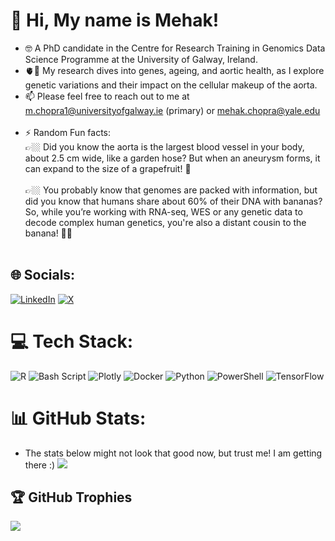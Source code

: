 # 💫 Hi, My name is Mehak!
- 🤓 A PhD candidate in the Centre for Research Training in Genomics Data Science Programme at the University of Galway, Ireland. <br/>
- 🫀🧬 My research dives into genes, ageing, and aortic health, as I explore genetic variations and their impact on the cellular makeup of the aorta. <br/>
- 📫 Please feel free to reach out to me at m.chopra1@universityofgalway.ie (primary) or mehak.chopra@yale.edu  <br/><br/>
- ⚡ Random Fun facts: <br/>
  👉🏼 Did you know the aorta is the largest blood vessel in your body, about 2.5 cm wide, like a garden hose? But when an aneurysm forms, it can expand to the size of a grapefruit! 🤯 <br/><br/>
  👉🏼 You probably know that genomes are packed with information, but did you know that humans share about 60% of their DNA with bananas? So, while you’re working with RNA-seq, WES or any genetic data to decode complex human genetics, you're also a distant cousin to the banana! 🍌🔬 <br/><br/>

## 🌐 Socials:
[![LinkedIn](https://img.shields.io/badge/LinkedIn-%230077B5.svg?logo=linkedin&logoColor=white)](https://linkedin.com/in/mehak-chopra) [![X](https://img.shields.io/badge/X-black.svg?logo=X&logoColor=white)](https://x.com/chopraamhk) 

# 💻 Tech Stack:
![R](https://img.shields.io/badge/r-%23276DC3.svg?style=for-the-badge&logo=r&logoColor=white) 
![Bash Script](https://img.shields.io/badge/bash_script-%23121011.svg?style=for-the-badge&logo=gnu-bash&logoColor=white) 
![Plotly](https://img.shields.io/badge/Plotly-%233F4F75.svg?style=for-the-badge&logo=plotly&logoColor=white) 
![Docker](https://img.shields.io/badge/docker-%230db7ed.svg?style=for-the-badge&logo=docker&logoColor=white)
![Python](https://img.shields.io/badge/python-3670A0?style=for-the-badge&logo=python&logoColor=ffdd54) 
![PowerShell](https://img.shields.io/badge/PowerShell-%235391FE.svg?style=for-the-badge&logo=powershell&logoColor=white) 
![TensorFlow](https://img.shields.io/badge/TensorFlow-%23FF6F00.svg?style=for-the-badge&logo=TensorFlow&logoColor=white) 

# 📊 GitHub Stats:
- The stats below might not look that good now, but trust me! I am getting there :)
![](https://github-readme-stats.vercel.app/api?username=chopraamhk&theme=transparent&hide_border=false&include_all_commits=false&count_private=false)<br/>

## 🏆 GitHub Trophies
![](https://github-profile-trophy.vercel.app/?username=chopraamhk&theme=synthwave&no-frame=false&no-bg=false&margin-w=4)
